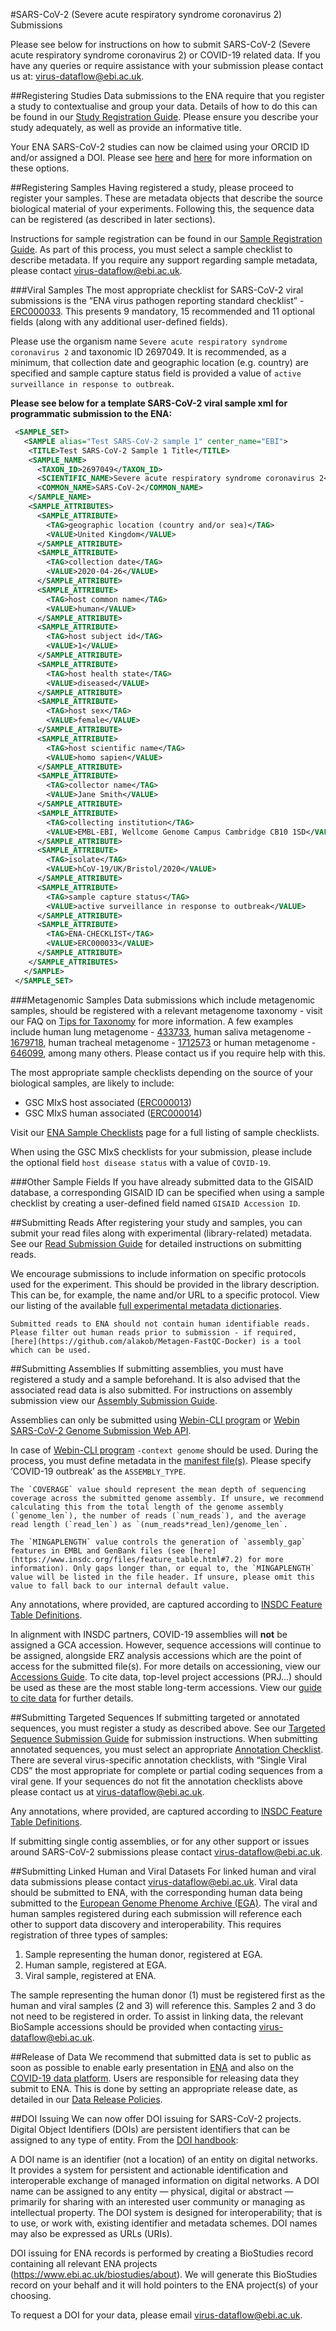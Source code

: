 #SARS-CoV-2 (Severe acute respiratory syndrome coronavirus 2) Submissions

Please see below for instructions on how to submit SARS-CoV-2 (Severe acute respiratory syndrome coronavirus 2) or COVID-19 related data. If you have any queries or require assistance with your submission please contact us at: virus-dataflow@ebi.ac.uk.

##Registering Studies
Data submissions to the ENA require that you register a study to contextualise and group your data. Details of how to do this can be found in our [Study Registration Guide](https://ena-docs.readthedocs.io/en/latest/submit/study.html). Please ensure you describe your study adequately, as well as provide an informative title.

Your ENA SARS-CoV-2 studies can now be claimed using your ORCID ID and/or assigned a DOI. Please see [here](https://ena-browser-docs.readthedocs.io/en/latest/about/citing-ena.html#orcid-data-claiming) and [here](https://ena-browser-docs.readthedocs.io/en/latest/help_and_guides/sars-cov-2-submissions.html#doi-issuing) for more information on these options.

##Registering Samples
Having registered a study, please proceed to register your samples. These are metadata objects that describe the source biological material of your experiments. Following this, the sequence data can be registered (as described in later sections).

Instructions for sample registration can be found in our [Sample Registration Guide](https://ena-docs.readthedocs.io/en/latest/submit/samples.html). As part of this process, you must select a sample checklist to describe metadata. If you require any support regarding sample metadata, please contact virus-dataflow@ebi.ac.uk.

###Viral Samples
The most appropriate checklist for SARS-CoV-2 viral submissions is the “ENA virus pathogen reporting standard checklist” - [ERC000033](https://www.ebi.ac.uk/ena/browser/view/ERC000033). This presents 9 mandatory, 15 recommended and 11 optional fields (along with any additional user-defined fields).

Please use the organism name `Severe acute respiratory syndrome coronavirus 2` and taxonomic ID 2697049. It is recommended, as a minimum, that collection date and geographic location (e.g. country) are specified and sample capture status field is provided a value of `active surveillance in response to outbreak`.
 
**Please see below for a template SARS-CoV-2 viral sample xml for programmatic submission to the ENA:**

```xml
 <SAMPLE_SET>
   <SAMPLE alias="Test SARS-CoV-2 sample 1" center_name="EBI">
    <TITLE>Test SARS-CoV-2 Sample 1 Title</TITLE>
    <SAMPLE_NAME>
      <TAXON_ID>2697049</TAXON_ID>
      <SCIENTIFIC_NAME>Severe acute respiratory syndrome coronavirus 2</SCIENTIFIC_NAME>
      <COMMON_NAME>SARS-CoV-2</COMMON_NAME>
    </SAMPLE_NAME>
    <SAMPLE_ATTRIBUTES>
      <SAMPLE_ATTRIBUTE>
        <TAG>geographic location (country and/or sea)</TAG>
        <VALUE>United Kingdom</VALUE>
      </SAMPLE_ATTRIBUTE>
      <SAMPLE_ATTRIBUTE>
        <TAG>collection date</TAG>
        <VALUE>2020-04-26</VALUE>
      </SAMPLE_ATTRIBUTE>
      <SAMPLE_ATTRIBUTE>
        <TAG>host common name</TAG>
        <VALUE>human</VALUE>
      </SAMPLE_ATTRIBUTE>
      <SAMPLE_ATTRIBUTE>
        <TAG>host subject id</TAG>
        <VALUE>1</VALUE>
      </SAMPLE_ATTRIBUTE>
      <SAMPLE_ATTRIBUTE>
        <TAG>host health state</TAG>
        <VALUE>diseased</VALUE>
      </SAMPLE_ATTRIBUTE>
      <SAMPLE_ATTRIBUTE>
        <TAG>host sex</TAG>
        <VALUE>female</VALUE>
      </SAMPLE_ATTRIBUTE>
      <SAMPLE_ATTRIBUTE>
        <TAG>host scientific name</TAG>
        <VALUE>homo sapien</VALUE>
      </SAMPLE_ATTRIBUTE>
      <SAMPLE_ATTRIBUTE>
        <TAG>collector name</TAG>
        <VALUE>Jane Smith</VALUE>
      </SAMPLE_ATTRIBUTE>
      <SAMPLE_ATTRIBUTE>
        <TAG>collecting institution</TAG>
        <VALUE>EMBL-EBI, Wellcome Genome Campus Cambridge CB10 1SD</VALUE>
      </SAMPLE_ATTRIBUTE> 
      <SAMPLE_ATTRIBUTE>
        <TAG>isolate</TAG>
        <VALUE>hCoV-19/UK/Bristol/2020</VALUE>
      </SAMPLE_ATTRIBUTE>
      <SAMPLE_ATTRIBUTE>
        <TAG>sample capture status</TAG>
        <VALUE>active surveillance in response to outbreak</VALUE>
      </SAMPLE_ATTRIBUTE>
      <SAMPLE_ATTRIBUTE>
        <TAG>ENA-CHECKLIST</TAG>
        <VALUE>ERC000033</VALUE>
      </SAMPLE_ATTRIBUTE>
    </SAMPLE_ATTRIBUTES>
   </SAMPLE>
 </SAMPLE_SET>
```

###Metagenomic Samples
Data submissions which include metagenomic samples, should be registered with a relevant metagenome taxonomy - visit our FAQ on [Tips for Taxonomy](https://ena-docs.readthedocs.io/en/latest/faq/taxonomy.html#environmental-biome-level-taxonomy) for more information. A few examples include human lung metagenome - [433733](https://www.ebi.ac.uk/ena/browser/view/Taxon:433733), human saliva metagenome - [1679718](https://www.ebi.ac.uk/ena/browser/view/Taxon:1679718), human tracheal metagenome - [1712573](https://www.ebi.ac.uk/ena/browser/view/Taxon:1712573) or human metagenome - [646099](https://www.ebi.ac.uk/ena/browser/view/Taxon:646099), among many others. Please contact us if you require help with this.

The most appropriate sample checklists depending on the source of your biological samples, are likely to include:

- GSC MIxS host associated ([ERC000013](https://www.ebi.ac.uk/ena/browser/view/ERC000013))
- GSC MIxS human associated ([ERC000014](https://www.ebi.ac.uk/ena/browser/view/ERC000014))

Visit our [ENA Sample Checklists](https://www.ebi.ac.uk/ena/browser/checklists) page for a full listing of sample checklists.

When using the GSC MIxS checklists for your submission, please include the optional field `host disease status` with a value of `COVID-19`.

###Other Sample Fields
If you have already submitted data to the GISAID database, a corresponding GISAID ID can be specified when using a sample checklist by creating a user-defined field named `GISAID Accession ID`.

##Submitting Reads
After registering your study and samples, you can submit your read files along with experimental (library-related) metadata. See our [Read Submission Guide](https://ena-docs.readthedocs.io/en/latest/submit/reads.html) for detailed instructions on submitting reads.

We encourage submissions to include information on specific protocols used for the experiment. This should be provided in the library description. This can be, for example, the name and/or URL to a specific protocol. View our listing of the available [full experimental metadata dictionaries](https://ena-docs.readthedocs.io/en/latest/submit/reads/webin-cli.html).

```{note}
Submitted reads to ENA should not contain human identifiable reads. Please filter out human reads prior to submission - if required, [here](https://github.com/alakob/Metagen-FastQC-Docker) is a tool which can be used.
```

##Submitting Assemblies
If submitting assemblies, you must have registered a study and a sample beforehand. It is also advised that the associated read data is also submitted. For instructions on assembly submission view our [Assembly Submission Guide](https://ena-docs.readthedocs.io/en/latest/submit/assembly.html).

Assemblies can only be submitted using [Webin-CLI program](https://ena-docs.readthedocs.io/en/latest/submit/general-guide/webin-cli.html) or [Webin SARS-CoV-2 Genome Submission Web API](https://ena-browser-docs.readthedocs.io/en/latest/help_and_guides/Webin-Cli_SARS-CoV-2_Genome_Submission_REST_API.html).

In case of [Webin-CLI program](https://ena-docs.readthedocs.io/en/latest/submit/general-guide/webin-cli.html) `-context genome` should be used.  During the process, you must define metadata in the [manifest file(s)](https://ena-docs.readthedocs.io/en/latest/submit/assembly/genome.html#manifest-files). Please specify ‘COVID-19 outbreak’ as the `ASSEMBLY_TYPE`.

```{tip}
The `COVERAGE` value should represent the mean depth of sequencing coverage across the submitted genome assembly. If unsure, we recommend calculating this from the total length of the genome assembly (`genome_len`), the number of reads (`num_reads`), and the average read length (`read_len`) as `(num_reads*read_len)/genome_len`.
```

```{tip}
The `MINGAPLENGTH` value controls the generation of `assembly_gap` features in EMBL and GenBank files (see [here](https://www.insdc.org/files/feature_table.html#7.2) for more information). Only gaps longer than, or equal to, the `MINGAPLENGTH` value will be listed in the file header. If unsure, please omit this value to fall back to our internal default value.
```

Any annotations, where provided, are captured according to [INSDC Feature Table Definitions](http://www.insdc.org/files/feature_table.html).

In alignment with INSDC partners, COVID-19 assemblies will **not** be assigned a GCA accession. However, sequence accessions will continue to be assigned, alongside ERZ analysis accessions which are the point of access for the submitted file(s). For more details on accessioning, view our [Accessions Guide](https://ena-docs.readthedocs.io/en/latest/submit/general-guide/accessions.html). To cite data, top-level project accessions (PRJ...) should be used as these are the most stable long-term accessions. View our [guide to cite data](https://ena-docs.readthedocs.io/en/latest/submit/general-guide/accessions.html#how-to-cite-your-ena-study) for further details.

##Submitting Targeted Sequences
If submitting targeted or annotated sequences, you must register a study as described above. See our [Targeted Sequence Submission Guide](https://ena-docs.readthedocs.io/en/latest/submit/sequence.html) for submission instructions. When submitting annotated sequences, you must select an appropriate [Annotation Checklist](https://ena-docs.readthedocs.io/en/latest/submit/sequence/annotation-checklists.html). There are several virus-specific annotation checklists, with “Single Viral CDS” the most appropriate for complete or partial coding sequences from a viral gene. If your sequences do not fit the annotation checklists above please contact us at virus-dataflow@ebi.ac.uk.

Any annotations, where provided, are captured according to [INSDC Feature Table Definitions](http://www.insdc.org/files/feature_table.html).

If submitting single contig assemblies, or for any other support or issues around SARS-CoV-2 submissions please contact virus-dataflow@ebi.ac.uk.

##Submitting Linked Human and Viral Datasets
For linked human and viral data submissions please contact virus-dataflow@ebi.ac.uk. Viral data should be submitted to ENA, with the corresponding human data being submitted to the [European Genome Phenome Archive (EGA)](https://www.ebi.ac.uk/ega/home). The viral and human samples registered during each submission will reference each other to support data discovery and interoperability. This requires registration of three types of samples:

1. Sample representing the human donor, registered at EGA.
2. Human sample, registered at EGA.
3. Viral sample, registered at ENA.

The sample representing the human donor (1) must be registered first as the human and viral samples (2 and 3) will reference this. Samples 2 and 3 do not need to be registered in order. To assist in linking data, the relevant BioSample accessions should be provided when contacting virus-dataflow@ebi.ac.uk.

##Release of Data
We recommend that submitted data is set to public as soon as possible to enable early presentation in [ENA](https://www.ebi.ac.uk/ena/browser/home) and also on the [COVID-19 data platform](https://www.covid19dataportal.org/). Users are responsible for releasing data they submit to ENA. This is done by setting an appropriate release date, as detailed in our [Data Release Policies](https://ena-docs.readthedocs.io/en/latest/faq/release.html#can-i-advance-postpone-the-release-date).

##DOI Issuing
We can now offer DOI issuing for SARS-CoV-2 projects. Digital Object Identifiers (DOIs) are persistent identifiers that can be assigned to any type of entity. From the [DOI handbook](https://www.doi.org/doi_handbook/1_Introduction.html#1.6.1):

  A DOI name is an identifier (not a location) of an entity on digital networks. It provides a system for persistent and actionable identification and interoperable exchange of managed information on digital networks. A DOI name can be assigned to any entity — physical, digital or abstract — primarily for sharing with an interested user community or managing as intellectual property. The DOI system is designed for interoperability; that is to use, or work with, existing identifier and metadata schemes. DOI names may also be expressed as URLs (URIs).

DOI issuing for ENA records is performed by creating a BioStudies record containing all relevant ENA projects (https://www.ebi.ac.uk/biostudies/about). We will generate this BioStudies record on your behalf and it will hold pointers to the ENA project(s) of your choosing.

To request a DOI for your data, please email virus-dataflow@ebi.ac.uk.

